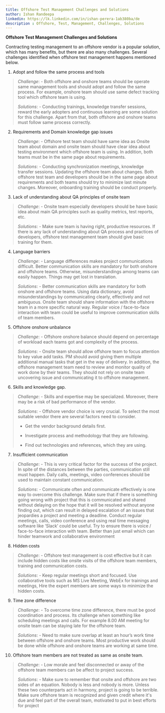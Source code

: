 ```yaml
---
title: Offshore Test Management Challenges and Solutions
author: Ishan Randeepa
linkedin: https://lk.linkedin.com/in/ishan-perera-1ab380ba/de
description : Offshore, Test, Management, Challenges, Solutions
---
```

**Offshore Test Management Challenges and Solutions**

Contracting testing management to an offshore vendor is a popular
solution, which has many benefits, but there are also many challenges.
Several challenges identified when offshore test management happens
mentioned below.

1.  Adopt and follow the same process and tools

> *Challenge*: - Both offshore and onshore teams should be operate same
> management tools and should adopt and follow the same process. For
> example, onshore team should use same defect tracking tool which
> offshore team is using.
>
> *Solutions*: - Conducting trainings, knowledge transfer sessions,
> reward the early adopters and continuous learning are some solution
> for this challenge. Apart from that, both offshore and onshore teams
> must follow same process correctly.

2.  Requirements and Domain knowledge gap issues

> *Challenge*: - Offshore test team should have same idea as Onsite team
> about domain and onsite team should have clear idea about testing
> environment which offshore team is using. In addition, both teams must
> be in the same page about requirements.
>
> *Solutions*: - Conducting synchronization meetings, knowledge transfer
> sessions. Updating the offshore team about changes. Both offshore test
> team and developers should be in the same page about requirements and
> both teams should try to minimize last minute changes. Moreover,
> onboarding training should be conduct properly.

3.  Lack of understanding about QA principles of onsite team

> *Challenge*: - Onsite team especially developers should be have basic
> idea about main QA principles such as quality metrics, test reports,
> etc.
>
> *Solutions*: - Make sure team is having right, productive resources.
> If there is any lack of understanding about QA process and practices
> of developers, offshore test management team should give basic
> training for them.

4.  Language barriers

> *Challenge*: - Language differences makes project communications
> difficult. Better communication skills are mandatory for both onshore
> and offshore teams. Otherwise, misunderstandings among teams can
> easily happen. Things may get lost in translation.
>
> *Solutions*: - Better communication skills are mandatory for both
> onshore and offshore teams. Using data dictionary, avoid
> misunderstandings by communicating clearly, effectively and not
> ambiguous. Onsite team should share information with the offshore team
> in a more specific natural way. Regular voice / face-to-face
> interaction with team could be useful to improve communication skills
> of team members.

5.  Offshore onshore unbalance

> *Challenge*: - Offshore onshore balance should depend on percentage of
> workload each teams got and complexity of the process.
>
> *Solutions*: - Onsite team should allow offshore team to focus
> attention to key value add tasks. PM should avoid giving them multiple
> additional manual tasks that get in the way of delivery. In addition,
> the offshore management team need to review and monitor quality of
> work done by their teams. They should not rely on onsite team
> uncovering issue and communicating it to offshore management.

6.  Skills and knowledge gap.

> *Challenge*: - Skills and expertise may be specialized. Moreover,
> there may be a risk of bad performance of the vendor.
>
> *Solutions*: - Offshore vendor choice is very crucial. To select the
> most suitable vendor there are several factors need to consider.
>
> - Get the vendor background details first.
>
> - Investigate process and methodology that they are following.
>
> - Find out technologies and references, which they are using.

7.  Insufficient communication

> *Challenge*: - This is very critical factor for the success of the
> project. In spite of the distances between the parties, communication
> still must happen. Daily calls, meetings, video conferences should be
> used to maintain constant communication.
>
> *Solutions*: - Communicate often and communicate effectively is one
> way to overcome this challenge. Make sure that if there is something
> going wrong with project that this is communicated and shared without
> delaying on the hope that it will be resolved without anyone finding
> out, which can result in delayed escalation of an issues that
> jeopardies a project and meeting a deadline. Conduct regular meetings,
> calls, video conference and using real time messaging software like
> ‘Slack’ could be useful. Try to ensure there is voice / face-to-face
> interaction with team. Better than just email which can hinder
> teamwork and collaborative environment

8.  Hidden costs

> *Challenge*: - Offshore test management is cost effective but it can
> include hidden costs like onsite visits of the offshore team members,
> training and communication costs.
>
> *Solutions*: - Keep regular meetings short and focused. Use
> collaborative tools such as MS Live Meeting, WebEx for trainings and
> meetings, Hire the expert members are some ways to minimize the hidden
> costs.

9.  Time zone difference

> *Challenge*: - To overcome time zone difference, there must be good
> coordination and process. Its challenge when something like scheduling
> meetings and calls. For example 8.00 AM meeting for onsite team can be
> staying late for the offshore team.
>
> *Solutions*: - Need to make sure overlap at least an hour’s work time
> between offshore and onshore teams. Most productive work should be
> done while offshore and onshore teams are working at same time.

10.  Offshore team members are not treated as same as onsite team.

> *Challenge*: - Low morale and feel disconnected or away of the
> offshore team members can be affect to project success.
>
> *Solutions*: - Make sure to remember that onsite and offshore are two
> sides of an equation. Nobody is less and nobody is more. Unless these
> two counterparts act in harmony, project is going to be terrible. Make
> sure offshore team is recognized and given credit where it's due and
> feel part of the overall team, motivated to put in best efforts for
> project

